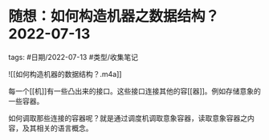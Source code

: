 随想：如何构造机器之数据结构？2022-07-13
====


tags: #日期/2022-07-13 #类型/收集笔记 




![[如何构造机器的数据结构？.m4a]]

每一个[[机]]有一些凸出来的接口。这些接口连接其他的容[[器]]。例如存储意象的一些容器。

如何调取那些连接的容器呢？就是通过调度机调取意象容器，读取意象容器之内容，及其相关的语言概念。

